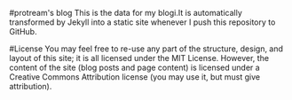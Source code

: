 #protream's blog
This is the data for my blogi.It is automatically transformed by Jekyll into a static site whenever I push this repository to GitHub.

#License
You may feel free to re-use any part of the structure, design, and layout of this site; it is all licensed under the MIT License. However, the content of the site (blog posts and page content) is licensed under a Creative Commons Attribution license (you may use it, but must give attribution).
